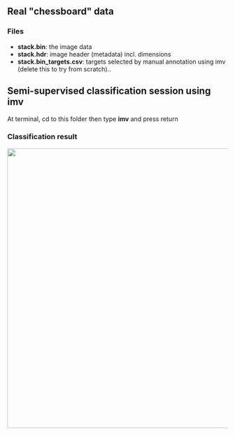 ## Real "chessboard" data

### Files
* **stack.bin**: the image data
* **stack.hdr**: image header (metadata) incl. dimensions
* **stack.bin_targets.csv**: targets selected by manual annotation using imv (delete this to try from scratch)..

## Semi-supervised classification session using imv
At terminal, cd to this folder then type **imv** and press return

### Classification result
<img src="stack.bin_kmeans.bin.png" width="640">
